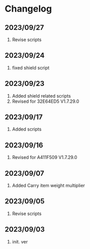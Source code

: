 # Changelog

## 2023/09/27
1. Revise scripts

## 2023/09/24
1. fixed shield script

## 2023/09/23
1. Added shield related scripts
1. Revised for 32E64ED5  V1.7.29.0

## 2023/09/17
1. Added scripts

## 2023/09/16
1. Revised for A411F509 V1.7.29.0

## 2023/09/07
1. Added Carry item weight multiplier

## 2023/09/05
1. Revise scripts

## 2023/09/03  
1. init. ver


